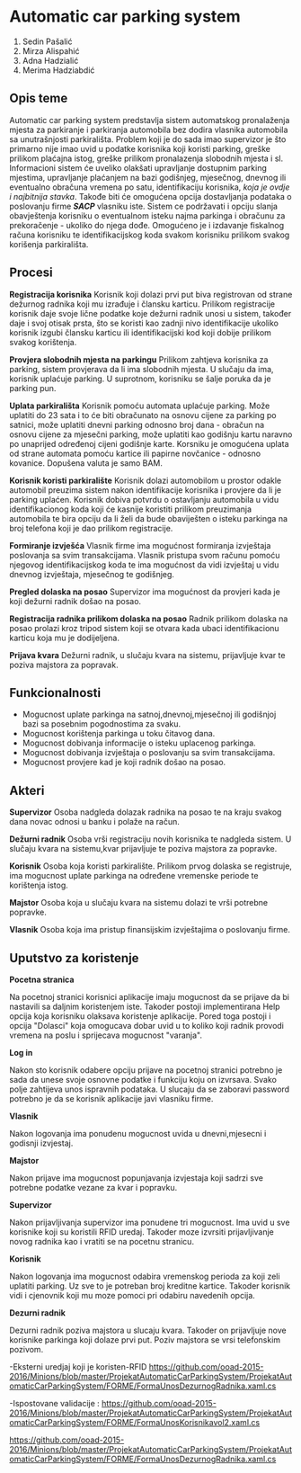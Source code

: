 ﻿# **Automatic car parking system**

1. Sedin Pašalić
2. Mirza Alispahić
3. Adna Hadzialić
4. Merima Hadziabdić

## **Opis teme**

Automatic car parking system predstavlja sistem automatskog pronalaženja mjesta za parkiranje i parkiranja automobila bez dodira vlasnika automobila sa unutrašnjosti parkirališta. Problem koji je do sada imao supervizor je što primarno nije imao uvid u podatke korisnika koji koristi parking, greške prilikom plaćajna istog, greške prilikom pronalazenja slobodnih mjesta i sl. Informacioni sistem će uveliko olakšati upravljanje dostupnim parking mjestima, upravljanje plaćanjem na bazi godišnjeg, mjesečnog, dnevnog ili eventualno obračuna vremena po satu, identifikaciju korisnika, *koja je ovdje i najbitnija stavka*. Takođe biti će omogućena opcija dostavljanja podataka o poslovanju firme **_SACP_** vlasniku iste. Sistem ce podržavati i opciju slanja obavještenja korisniku o eventualnom isteku najma parkinga i obračunu za prekoračenje - ukoliko do njega dođe. Omogućeno je i izdavanje fiskalnog računa korisniku te identifikacijskog koda svakom korisniku prilikom svakog korišenja parkirališta. 

## **Procesi** 

**Registracija korisnika**
Korisnik koji dolazi prvi put biva registrovan od strane dežurnog radnika koji mu izrađuje i člansku karticu. Prilikom registracije korisnik daje svoje lične podatke koje dežurni radnik unosi u sistem, također daje i svoj otisak prsta, što se koristi kao zadnji nivo identifikacije ukoliko korisnik izgubi člansku karticu ili identifikacijski kod koji dobije prilikom svakog korištenja.

**Provjera slobodnih mjesta na parkingu**
Prilikom zahtjeva korisnika za parking, sistem provjerava da li ima slobodnih mjesta. U slučaju da ima, korisnik uplaćuje parking. U suprotnom, korisniku se šalje poruka da je parking pun.

**Uplata parkirališta**
Korisnik pomoću automata uplaćuje parking. Može uplatiti do 23 sata i to će biti obračunato na osnovu cijene za parking po satnici, može uplatiti dnevni parking odnosno broj dana - obračun na osnovu cijene za mjesečni parking, može uplatiti kao godišnju kartu naravno po unaprijed određenoj cijeni godišnje karte.
Korsniku je omogućena uplata od strane automata pomoću kartice ili papirne novčanice - odnosno kovanice. Dopušena valuta je samo BAM. 

**Korisnik koristi parkiralište**
Korisnik dolazi automobilom u prostor odakle automobil preuzima sistem nakon identifikacije korisnika i provjere da li je parking uplaćen. Korisnik dobiva potvrdu o ostavljanju automobila u vidu identifikacionog koda koji će kasnije koristiti prilikom preuzimanja automobila te bira opciju da li želi da bude obaviješten o isteku parkinga na broj telefona koji je dao prilikom registracije.

**Formiranje izvješća**
Vlasnik firme ima mogućnost formiranja izvještaja poslovanja sa svim transakcijama. Vlasnik pristupa svom računu pomoću njegovog identifikacijskog koda te ima mogućnost da vidi izvještaj u vidu dnevnog izvještaja, mjesečnog te godišnjeg.

**Pregled dolaska na posao**
Supervizor ima mogućnost da provjeri kada je koji dežurni radnik došao na posao.

**Registracija radnika prilikom dolaska na posao**
Radnik prilikom dolaska na posao prolazi kroz tripod sistem koji se otvara kada ubaci identifikacionu karticu koja mu je dodijeljena.

**Prijava kvara**
Dežurni radnik, u slučaju kvara na sistemu, prijavljuje kvar te poziva majstora za popravak.



## **Funkcionalnosti**
- Mogucnost uplate parkinga na satnoj,dnevnoj,mjesečnoj ili godišnjoj bazi sa posebnim pogodnostima za svaku.
- Mogucnost korištenja parkinga u toku čitavog dana.
- Mogucnost dobivanja informacije o isteku uplacenog parkinga.
- Mogucnost dobivanja izvještaja o poslovanju sa svim transakcijama.
- Mogucnost provjere kad je koji radnik došao na posao.

## **Akteri**

**Supervizor**
Osoba nadgleda dolazak radnika na posao te na kraju svakog dana novac odnosi u banku i polaže na račun.

**Dežurni radnik**
Osoba vrši registraciju novih korisnika te nadgleda sistem. U slučaju kvara na sistemu,kvar prijavljuje te poziva majstora za popravke.

**Korisnik**
Osoba koja koristi parkiralište. Prilikom prvog dolaska se registruje, ima mogucnost uplate parkinga na određene vremenske periode te korištenja istog. 

**Majstor**
Osoba koja u slučaju kvara na sistemu dolazi te vrši potrebne popravke.

**Vlasnik**
Osoba koja ima pristup finansijskim izvještajima o poslovanju firme.

## **Uputstvo za koristenje**

**Pocetna stranica**

Na pocetnoj stranici korisnici aplikacije imaju mogucnost da se prijave da bi nastavili sa daljnim koristenjem iste. Takoder
postoji implementirana Help opcija koja korisniku olaksava koristenje aplikacije. Pored toga postoji i opcija "Dolasci" koja omogucava
dobar uvid u to koliko koji radnik provodi vremena na poslu i sprijecava mogucnost "varanja".

**Log in**

Nakon sto korisnik odabere opciju prijave na pocetnoj stranici potrebno je sada da unese svoje osnovne podatke i funkciju koju on izvrsava. Svako polje zahtijeva unos
ispravnih podataka. U slucaju da se zaboravi password potrebno je da se korisnik aplikacije javi vlasniku firme.

**Vlasnik**

Nakon logovanja ima ponudenu mogucnost uvida u dnevni,mjesecni i godisnji izvjestaj.

**Majstor**

Nakon prijave ima mogucnost popunjavanja izvjestaja koji sadrzi sve potrebne podatke vezane za kvar i popravku.

**Supervizor**

Nakon prijavljivanja supervizor ima ponudene tri mogucnost. Ima uvid u sve korisnike koji su koristili RFID uredaj. Takoder moze
izvrsiti prijavljivanje novog radnika kao i vratiti se na pocetnu stranicu.

**Korisnik**

Nakon logovanja ima mogucnost odabira vremenskog perioda za koji zeli uplatiti parking. Uz sve to je potreban broj kreditne kartice.
Takoder korisnik vidi i cjenovnik koji mu moze pomoci pri odabiru navedenih opcija.

**Dezurni radnik**

Dezurni radnik poziva majstora u slucaju kvara. Takoder on prijavljuje nove korisnike parkinga koji dolaze prvi put. Poziv majstora se
vrsi telefonskim pozivom.





-Eksterni uredjaj koji je koristen-RFID 
https://github.com/ooad-2015-2016/Minions/blob/master/ProjekatAutomaticCarParkingSystem/ProjekatAutomaticCarParkingSystem/FORME/FormaUnosDezurnogRadnika.xaml.cs

-Ispostovane validacije : 
https://github.com/ooad-2015-2016/Minions/blob/master/ProjekatAutomaticCarParkingSystem/ProjekatAutomaticCarParkingSystem/FORME/FormaUnosKorisnikavol2.xaml.cs

https://github.com/ooad-2015-2016/Minions/blob/master/ProjekatAutomaticCarParkingSystem/ProjekatAutomaticCarParkingSystem/FORME/FormaUnosDezurnogRadnika.xaml.cs

 

